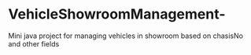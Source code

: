 # VehicleShowroomManagement-
Mini java project for managing vehicles in showroom based on chasisNo and other fields 
